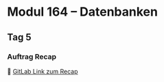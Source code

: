 # Modul 164 – Datenbanken

## Tag 5

### Auftrag Recap  
🔗 [GitLab Link zum Recap](https://gitlab.com/ch-tbz-it/Stud/m164/-/blob/main/1.Tag/Recap/Recap.md)